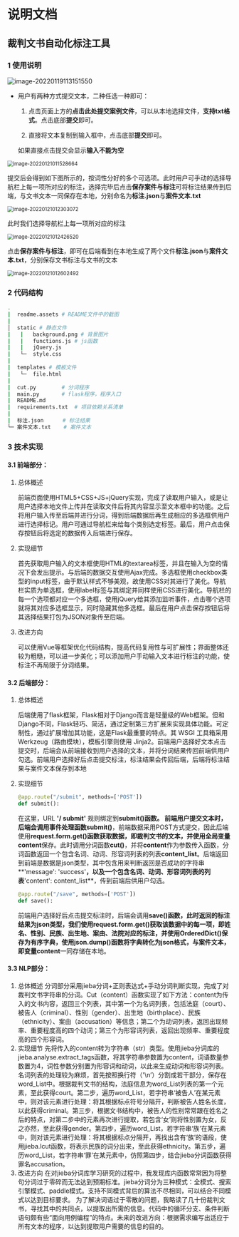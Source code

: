 # 说明文档

## 裁判文书自动化标注工具

### 1 使用说明

![image-20220119113151550](readme.assets/image-20220119113151550.png)

- 用户有两种方式提交文本，二种任选一种即可：

  1. 点击页面上方的**点击此处提交案例文件**，可以从本地选择文件，**支持txt格式**。点击底部**提交**即可。

  2. 直接将文本复制到输入框中，点击底部**提交**即可。

  如果直接点击提交会显示**输入不能为空**

<img src="README.assets/image-20220121011528664.png" alt="image-20220121011528664" style="zoom:80%;" />

提交后会得到如下图所示的，按词性分好的多个可选项。此时用户可手动的选择导航栏上每一项所对应的标注，选择完毕后点击**保存案件与标注**可将标注结果传到后端，与文书文本一同保存在本地，分别命名为**标注.json**与**案件文本.txt**

<img src="README.assets/image-20220121012303072.png" alt="image-20220121012303072" style="zoom:80%;" />

此时我们选择导航栏上每一项所对应的标注

<img src="README.assets/image-20220121012426520.png" alt="image-20220121012426520" style="zoom:80%;" />

点击**保存案件与标注**，即可在后端看到在本地生成了两个文件**标注.json**与**案件文本.txt**，分别保存文书标注与文书的文本

<img src="README.assets/image-20220121012602492.png" alt="image-20220121012602492" style="zoom:80%;" />

### 2 代码结构

```bash
.
|  readme.assets # README文件中的截图
|
│  static # 静态文件
|	|	background.png # 背景图片
|	|	functions.js # js函数
|	|	jQuery.js
|	└─	style.css
|	
|  templates # 模板文件
|	└─	file.html
|
|  cut.py   	 # 分词程序
|  main.py  	 # flask程序，程序入口
|  README.md
|  requirements.txt  # 项目依赖关系清单
|
|  标注.json 	 	# 标注结果
└─ 案件文本.txt    # 案件文本
```

### 3 技术实现

#### 3.1 前端部分：

1. 总体概述

   前端页面使用HTML5+CSS+JS+jQuery实现，完成了读取用户输入，或是让用户选择本地文件上传并在读取文件后将其内容显示至文本框中的功能。之后将用户输入传至后端并进行分词，得到后端数据后再生成相应的多选框供用户进行选择标记。用户可通过导航栏来给每个类别选定标签。最后，用户点击保存按钮后将选定的数据传入后端进行保存。

2. 实现细节

   首先获取用户输入的文本框使用HTML的textarea标签，并且在输入为空的情况下会发出提示。与后端的数据交互使用Ajax完成。多选框使用checkbox类型的input标签，由于默认样式不够美观，故使用CSS对其进行了美化。导航栏实质为单选框，使用label标签与其绑定并同样使用CSS进行美化。导航栏的每一个选项都对应一个多选框，使用jQuery给其添加监听事件，点击哪个选项就将其对应多选框显示，同时隐藏其他多选框。最后在用户点击保存按钮后将其选择结果打包为JSON对象传至后端。

3. 改进方向

   可以使用Vue等框架优化代码结构，提高代码复用性与可扩展性；界面整体还较为粗糙，可以进一步美化；可以添加用户手动输入文本进行标注的功能，使标注不再局限于分词结果。

#### 3.2 后端部分：

1. 总体概述

   后端使用了flask框架，Flask相对于Django而言是轻量级的Web框架。但和Django不同，Flask轻巧、简洁，通过定制第三方扩展来实现具体功能。可定制性，通过扩展增加其功能，这是Flask最重要的特点。其 WSGI 工具箱采用 Werkzeug（路由模块），模板引擎则使用 Jinja2。前端用户选择好文本点击提交时，后端会从前端接收到用户选择的文本，并将分词结果传回前端供用户勾选。前端用户选择好后点击提交标注，标注结果会传回后端，后端将标注结果与案件文本保存到本地

2. 实现细节

   ```python
   @app.route("/submit", methods=['POST'])
   def submit():
   ```

   在这里，URL **'/ submit'** 规则绑定到**submit()**函数。 前端用户提交文本时，后端会调用事件处理函数**submit()**，前端数据采用POST方式提交，因此后端使用**request.form.get()**函数获取数据，即裁判文书的文本，并使用全局变量**content**保存。此时调用分词函数**cut()**，并将**content**作为参数传入函数，分词函数返回一个包含名词、动词、形容词列表的列表**content_list**。后端返回到前端是数据是json类型，其中包含用来判断返回是否成功的字符串**'message': 'success'**，以及一个包含名词、动词、形容词列表的列表**'content': content_list**，传到前端后供用户勾选。

   ```python
   @app.route("/save", methods=['POST'])
   def save():
   ```

   前端用户选择好后点击提交标注时，后端会调用**save()**函数，此时返回的标注结果为json类型，我们使用**request.form.get()**获取该数据中的每一项，即姓名、性别、民族、出生地、案由、法院对应的标注，并使用OrderedDict()保存为有序字典，使用**json.dump()**函数将字典转化为json格式，与案件文本，即变量**content**一同存储在本地。

#### 3.3 NLP部分：

1.	总体概述
   分词部分采用jieba分词+正则表达式+手动分词判断实现，完成了对裁判文书字符串的分词。Cut（content）函数实现了如下方法：content为传入的文书内容，返回三个列表，其中第一个为名词列表，包括法庭（court）、被告人（criminal）、性别（gender）、出生地（birthplace）、民族（ethnicity）、案由（accusation）等信息；第二个为动词列表，返回出现频率、重要程度高的四个动词；第三个为形容词列表，返回出现频率、重要程度高的四个形容词。
2.	实现细节
   先将传入的content转为字符串（str）类型。使用jieba分词库的jieba.analyse.extract_tags函数，将其字符串参数置为content，词语数量参数置为4，词性参数分别置为形容词和动词，以此来生成动词和形容词列表。
   名词列表的处理较为麻烦，首先按照换行符（'\n’）分割成若干部分，保存在word_List中。根据裁判文书的结构，法庭信息为word_List列表的第一个元素，至此获得court。第二步，遍历word_List，若字符串‘被告人’在某元素中，则对该元素进行处理：将其根据标点符号分隔开，判断被告人姓名长度，以此获得criminal。第三步，根据文书结构中，被告人的性别常常跟在姓名之后的特点，对第二步中的元素再次进行提取，若包含‘女’则将性别置为女，反之亦然，至此获得gender。第四步，遍历word_List，若字符串‘族’在某元素中，则对该元素进行处理：将其根据标点分隔开，再找出含有‘族’的语段，使用jieba.lcut函数，将表示民族的词分出来，至此获得ethnicity。第五步，遍历word_List，若字符串‘罪’在某元素中，仿照第四步，结合jieba分词函数获得罪名accusation。
3.	改进方向
   在对jieba分词库学习研究的过程中，我发现库内函数常常因为将整句分词过于零碎而无法达到预期标准。jieba分词分为三种模式：全模式、搜索引擎模式、paddle模式。支持不同模式背后的算法不尽相同，可以结合不同模式以达到目标要求。
   为了解决词语过于零散的问题，我略读了几十份裁判文书，寻找其中的共同点，以提取出所需的信息。代码中的循环分支、条件判断语句颇有些“面向用例编程”的特点。未来的改进方向：根据需求编写出适应于所有文本的程序，以达到提取用户需要的信息的目的。

